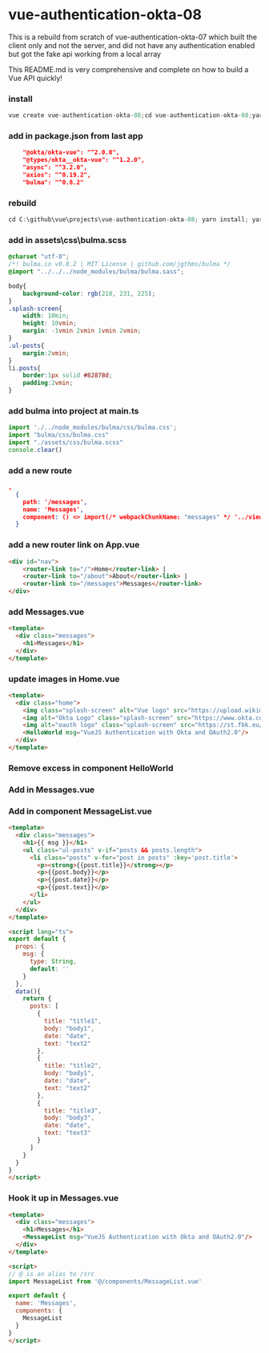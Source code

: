 # vue-authentication-okta-08

This is a rebuild from scratch of vue-authentication-okta-07 which built the client only and not the server, and did not have any authentication enabled but got the fake api working from a local array

This README.md is very comprehensive and complete on how to build a Vue API quickly!


### install

```js
vue create vue-authentication-okta-08;cd vue-authentication-okta-08;yarn install;yarn serve
```

### add in package.json from last app
```json
    "@okta/okta-vue": "^2.0.0",
    "@types/okta__okta-vue": "^1.2.0",
    "async": "^3.2.0",
    "axios": "^0.19.2",
    "bulma": "^0.8.2"
```

### rebuild
```js
cd C:\github\vue\projects\vue-authentication-okta-08; yarn install; yarn serve
```

### add in assets\css\bulma.scss

```css
@charset "utf-8";
/*! bulma.io v0.8.2 | MIT License | github.com/jgthms/bulma */
@import "../../../node_modules/bulma/bulma.sass";

body{
    background-color: rgb(210, 231, 225);
}
.splash-screen{
    width: 10min;
    height: 10vmin;
    margin: -1vmin 2vmin 1vmin 2vmin;
}
.ul-posts{
    margin:2vmin;
}
li.posts{
    border:1px solid #82878d;
    padding:2vmin;
}
```

### add bulma into project at main.ts

```js
import './../node_modules/bulma/css/bulma.css';
import "bulma/css/bulma.css"
import "./assets/css/bulma.scss"
console.clear()
```

### add a new route 

```json
,
  {
    path: '/messages',
    name: 'Messages',
    component: () => import(/* webpackChunkName: "messages" */ '../views/Messages.vue')
  }
```

### add a new router link on App.vue

```html
<div id="nav">
    <router-link to="/">Home</router-link> |
    <router-link to="/about">About</router-link> |
    <router-link to="/messages">Messages</router-link>
</div>
```

### add Messages.vue

```html
<template>
  <div class="messages">
    <h1>Messages</h1>
  </div>
</template>
```

### update images in Home.vue

```html
<template>
  <div class="home">
    <img class="splash-screen" alt="Vue logo" src="https://upload.wikimedia.org/wikipedia/commons/thumb/9/95/Vue.js_Logo_2.svg/1200px-Vue.js_Logo_2.svg.png" />
    <img alt="Okta Logo" class="splash-screen" src="https://www.okta.com/sites/all/themes/Okta/images/logos/developer/Dev_Logo-01_Large.png" />
    <img alt="oauth logo" class="splash-screen" src="https://st.fbk.eu/sites/st.fbk.eu/files/styles/adaptive/public/oauth2-logo_0.jpg?itok=XqBscURN" />
    <HelloWorld msg="VueJS Authentication with Okta and OAuth2.0"/>
  </div>
</template>
```

### Remove excess in component HelloWorld

### Add in Messages.vue

### Add in component MessageList.vue

```html
<template>
  <div class="messages">
    <h1>{{ msg }}</h1>
    <ul class="ul-posts" v-if="posts && posts.length">
      <li class="posts" v-for="post in posts" :key='post.title'>
        <p><strong>{{post.title}}</strong></p>
        <p>{{post.body}}</p>
        <p>{{post.date}}</p>
        <p>{{post.text}}</p>
      </li>
    </ul>
  </div>
</template>

<script lang="ts">
export default {
  props: {
    msg: {
      type: String,
      default: ''
    }
  },
  data(){
    return {
      posts: [
        {
          title: "title1",
          body: "body1",
          date: "date",
          text: "text2"
        },
        {
          title: "title2",
          body: "body1",
          date: "date",
          text: "text2"
        },
        {
          title: "title3",
          body: "body3",
          date: "date",
          text: "text3"
        }
      ]
    }
  }
}
</script>
```

### Hook it up in Messages.vue

```html
<template>
  <div class="messages">
    <h1>Messages</h1>
    <MessageList msg="VueJS Authentication with Okta and OAuth2.0"/>
  </div>
</template>

<script>
// @ is an alias to /src
import MessageList from '@/components/MessageList.vue'

export default {
  name: 'Messages',
  components: {
    MessageList
  }
}
</script>
```








